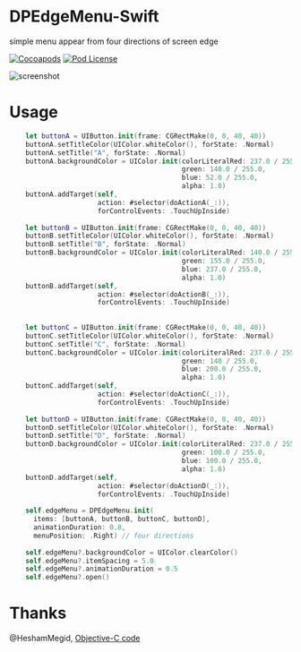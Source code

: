 # DPEdgeMenu-Swift
simple menu appear from four directions of screen edge

[![Cocoapods](https://img.shields.io/cocoapods/v/DPEdgeMenu.svg)](http://cocoapods.org/?q=DPEdgeMenu)
[![Pod License](http://img.shields.io/cocoapods/l/DPEdgeMenu.svg)](https://github.com/HongliYu/DPEdgeMenu-Swift/blob/master/LICENSE)

![screenshot](https://github.com/HongliYu/DPEdgeMenu-Swift/blob/master/DPEdgeMenu.gif?raw=true)


# Usage

```  swift
    let buttonA = UIButton.init(frame: CGRectMake(0, 0, 40, 40))
    buttonA.setTitleColor(UIColor.whiteColor(), forState: .Normal)
    buttonA.setTitle("A", forState: .Normal)
    buttonA.backgroundColor = UIColor.init(colorLiteralRed: 237.0 / 255.0,
                                           green: 140.0 / 255.0,
                                           blue: 52.0 / 255.0,
                                           alpha: 1.0)
    buttonA.addTarget(self,
                      action: #selector(doActionA(_:)),
                      forControlEvents: .TouchUpInside)
    
    let buttonB = UIButton.init(frame: CGRectMake(0, 0, 40, 40))
    buttonB.setTitleColor(UIColor.whiteColor(), forState: .Normal)
    buttonB.setTitle("B", forState: .Normal)
    buttonB.backgroundColor = UIColor.init(colorLiteralRed: 140.0 / 255.0,
                                           green: 155.0 / 255.0,
                                           blue: 237.0 / 255.0,
                                           alpha: 1.0)
    buttonB.addTarget(self,
                      action: #selector(doActionB(_:)),
                      forControlEvents: .TouchUpInside)
    
    
    let buttonC = UIButton.init(frame: CGRectMake(0, 0, 40, 40))
    buttonC.setTitleColor(UIColor.whiteColor(), forState: .Normal)
    buttonC.setTitle("C", forState: .Normal)
    buttonC.backgroundColor = UIColor.init(colorLiteralRed: 237.0 / 255.0,
                                           green: 140 / 255.0,
                                           blue: 200.0 / 255.0,
                                           alpha: 1.0)
    buttonC.addTarget(self,
                      action: #selector(doActionC(_:)),
                      forControlEvents: .TouchUpInside)
    
    let buttonD = UIButton.init(frame: CGRectMake(0, 0, 40, 40))
    buttonD.setTitleColor(UIColor.whiteColor(), forState: .Normal)
    buttonD.setTitle("D", forState: .Normal)
    buttonD.backgroundColor = UIColor.init(colorLiteralRed: 237.0 / 255.0,
                                           green: 100.0 / 255.0,
                                           blue: 100.0 / 255.0,
                                           alpha: 1.0)
    buttonD.addTarget(self,
                      action: #selector(doActionD(_:)),
                      forControlEvents: .TouchUpInside)
    
    self.edgeMenu = DPEdgeMenu.init(
      items: [buttonA, buttonB, buttonC, buttonD],
      animationDuration: 0.8,
      menuPosition: .Right) // four directions
    
    self.edgeMenu?.backgroundColor = UIColor.clearColor()
    self.edgeMenu?.itemSpacing = 5.0
    self.edgeMenu?.animationDuration = 0.5
    self.edgeMenu?.open()
```
# Thanks
@HeshamMegid, [Objective-C code](https://github.com/HeshamMegid/HMSideMenu) 

